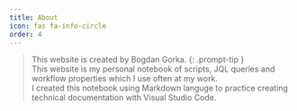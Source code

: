 ```yaml
---
title: About
icon: fas fa-info-circle
order: 4
---
```

> This website is created by Bogdan Gorka.
{: .prompt-tip }  
This website is my personal notebook of scripts, JQL queries and workflow properties which I use often at my work.  
I created this notebook using Markdown languge to practice creating technical documentation with Visual Studio Code.